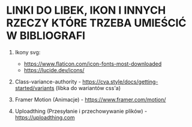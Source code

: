 # LINKI DO LIBEK, IKON I INNYCH RZECZY KTÓRE TRZEBA UMIEŚCIĆ W BIBLIOGRAFI

1. Ikony svg:

   - <https://www.flaticon.com/icon-fonts-most-downloaded>
   - <https://lucide.dev/icons/>

2. Class-variance-authority - <https://cva.style/docs/getting-started/variants> (libka do wariantów css'a)

3. Framer Motion (Animacje) - <https://www.framer.com/motion/>
4. Uploadthing (Przesyłanie i przechowywanie plików) - <https://uploadthing.com>
